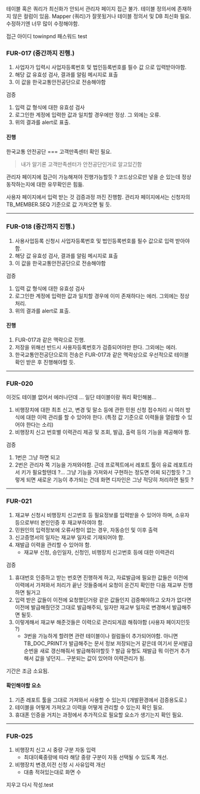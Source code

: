 테이블 혹은 쿼리가 최신화가 안되서 관리자 페이지 접근 불가.
테이블 정의서에 존재하지 않은 컬럼이 있음.
Mapper (쿼리)가 잘못됬거나 테이블 정의서 및 DB 최신화 필요.
수정하기엔 너무 많이 수정해야함.


접근 
아이디 towinpnd
패스워드  test 

### FUR-017 (중간까지 진행.)
1. 사업자가 입력시 사업자등록번호 및 법인등록번호를 필수 값 으로 입력받아야함.
2. 해당 값 유효성 검사, 결과를 알림 메시지로 표출
3. 이 값을 한국교통안전공단으로 전송해야함

검증
1. 입력 값 형식에 대한 유효성 검사
2. 로그인한 계정에 입력한 값과 일치할 경우에만 정상. 그 외에는 오류.
3. 위의 결과를 alert로 표출.

#### 진행
한국교통 안전공단 === 고객만족센터 확인 필요.
> 내가 알기론 고객만족센터가 안전공단인거로 알고있긴함

관리자 페이지에 접근이 가능해져야 진행가능할듯 ? 
코드상으로만 넣을 순 있는데 정상 동작하는지에 대한 유무확인은 힘듦.

사용자 페이지에서 입력 받는 것 검증과정 까진 진행함.
관리자 페이지에서는 신청자의 TB_MEMBER.SEQ 기준으로 값 가져오면 될 듯.

----
### FUR-018 (중간까지 진행.)
1. 사용사업등록 신청시 사업자등록번호 및 법인등록번호를 필수 값으로 입력 받아야함.
2. 해당 값 유효성 검사, 결과를 알림 메시지로 표출
3. 이 값을 한국교통안전공단으로 전송해야함

검증
1. 입력 값 형식에 대한 유효성 검사
2. 로그인한 계정에 입력한 값과 일치할 경우에 이미 존재하다는 에러. 그외에는 정상처리.
3. 위의 결과를 alert로 표출.

#### 진행
1. FUR-017과 같은 맥락으로 진행.
2. 저장을 위해선 반드시 사용자등록번호가 검증되어야만 한다. 그외에는 에러.
3. 한국교통안전공단으로의 전송은 FUR-017과 같은 맥락상으로 우선적으로 테이블 확인 받은 후 진행해야할 듯.

---
### FUR-020
이것도 테이블 없어서 에러나던데 ... 일단 테이블이랑 쿼리 확인해봄...

1. 비행장치에 대한 최초 신고, 변경 및 말소 등에 관한 민원 신청 접수처리 시 여러 방식에 대한 이력 관리를 할 수 있어야 한다. (특정 값 기준으로 이력들을 열람할 수 있어야 한다는 소리)
2. 비행장치 신고 번호별 이력관리 제공 및 조회, 발급, 출력 등의 기능을 제공해야 함.

검증
1. 1번은 그냥 하면 되고 
2. 2번은 관리자 쪽 기능을 가져와야함. 근데 프로젝트에서 레포트 툴이 유료 레포트라서 키가 필요할텐데 ?... 그냥 기능을 가져와서 구현하는 정도면 어찌 되긴할듯 ? 그렇게 되면 새로운 기능이 추가되는 건데 화면 디자인은 그냥 적당히 처리하면 될듯 ?


---
### FUR-021
1. 재교부 신청시 비행장치 신고번호 등 필요정보를 입력받을 수 있어야 하며, 소유자 등으로부터 본인인증 후 재교부하여야 함.
2. 민원인의 입력정보에 오류사항이 없는 경우, 자동승인 및 이후 출력
3. 신고증명서의 일자는 재교부 일자로 기재되어야 함.
4. 재발급 이력을 관리할 수 있어야 함.
	- 재교부 신청, 승인일자, 신청인, 비행장치 신고번호 등에 대한 이력관리


검증
1. 휴대번호 인증하고 받는 번호면 진행하게 하고, 자료발급에 필요한 값들은 이전에 이력에서 가져와서 처리가 끝난 것들중에서 요청이 온건지 확인한 다음 재교부 진행하면 될거고
2. 입력 받은 값들이 이전에 요청했던거랑 같은 값들인지 검증해야하고 오차가 없다면 이전에 발급해줬던것 그대로 발급해주되, 일자만 재교부 일자로 변경해서 발급해주면 될듯.
3. 이렇게해서 재교부 해준것들은 이력으로 관리되게끔 해줘야함 (사용자 페이지인듯 ?)
	- 3번을 가능하게 할려면 관련 테이블이나 컬럼들이 추가되어야함. 아니면 TB_DOC_PRINT가 발급해주는 문서 정보 저장되는거 같은데 여기서 문서발급 순번을 새로 갱신해줘서 발급해줘야할듯 ? 발급 유형도 재발급 뭐 이런거 추가해서 값을 넣던지... 구분되는 값이 있어야 이력관리가 됨.

기간은 조금 소요됨.

#### 확인해야할 요소
1. 기존 레포트 툴을 그대로 가져와서 사용할 수 있는지 (개발환경에서 검증용도로.)
2. 테이블을 어떻게 가져오고 이력을 어떻게 관리할 수 있는지 확인 필요.
3. 휴대폰 인증을 거치는 과정에서 추가적으로 필요할 요소가 생기는지 확인 필요.

---

### FUR-025
1. 비행장치 신고 시 중량 구분 자동 입력
	- 최대이륙중량에 따라 해당 중량 구분이 자동 선택될 수 있도록 개선.
2. 비행장치 변경,이전 신청 시 사유입력 개선
	- 대충 적혀있는대로 화면 수


지우고 다시 작성.test